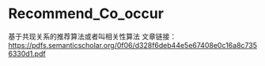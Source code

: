 # Recommend_Co_occur
基于共现关系的推荐算法或者叫相关性算法
文章链接：https://pdfs.semanticscholar.org/0f06/d328f6deb44e5e67408e0c16a8c7356330d1.pdf